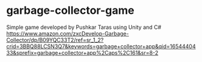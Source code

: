 # garbage-collector-game
Simple game developed by Pushkar Taras using Unity and C#
https://www.amazon.com/zxcDevelop-Garbage-Collector/dp/B09YQC33T2/ref=sr_1_2?crid=3BBQ88LCSN3Q7&keywords=garbage+collector+app&qid=1654440433&sprefix=garbage+collector+app%2Caps%2C161&sr=8-2
